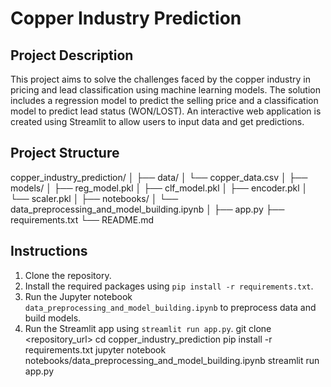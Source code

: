 # Copper Industry Prediction

## Project Description
This project aims to solve the challenges faced by the copper industry in pricing and lead classification using machine learning models. The solution includes a regression model to predict the selling price and a classification model to predict lead status (WON/LOST). An interactive web application is created using Streamlit to allow users to input data and get predictions.

## Project Structure
copper_industry_prediction/
│
├── data/
│ └── copper_data.csv
│
├── models/
│ ├── reg_model.pkl
│ ├── clf_model.pkl
│ ├── encoder.pkl
│ └── scaler.pkl
│
├── notebooks/
│ └── data_preprocessing_and_model_building.ipynb
│
├── app.py
├── requirements.txt
└── README.md

## Instructions
1. Clone the repository.
2. Install the required packages using `pip install -r requirements.txt`.
3. Run the Jupyter notebook `data_preprocessing_and_model_building.ipynb` to preprocess data and build models.
4. Run the Streamlit app using `streamlit run app.py`.
git clone <repository_url>
cd copper_industry_prediction
pip install -r requirements.txt
jupyter notebook notebooks/data_preprocessing_and_model_building.ipynb
streamlit run app.py
